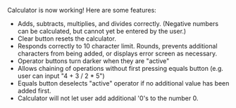 Calculator is now working! Here are some features:

- Adds, subtracts, multiplies, and divides correctly. (Negative numbers can be calculated, but cannot yet be entered by the user.)
- Clear button resets the calculator.
- Responds correctly to 10 character limit. Rounds, prevents additional characters from being added, or displays error screen as necessary.
- Operator buttons turn darker when they are "active"
- Allows chaining of operations without first pressing equals button (e.g. user can input "4 + 3 / 2 * 5")
- Equals button deselects "active" operator if no additional value has been added first.
- Calculator will not let user add additional '0's to the number 0.